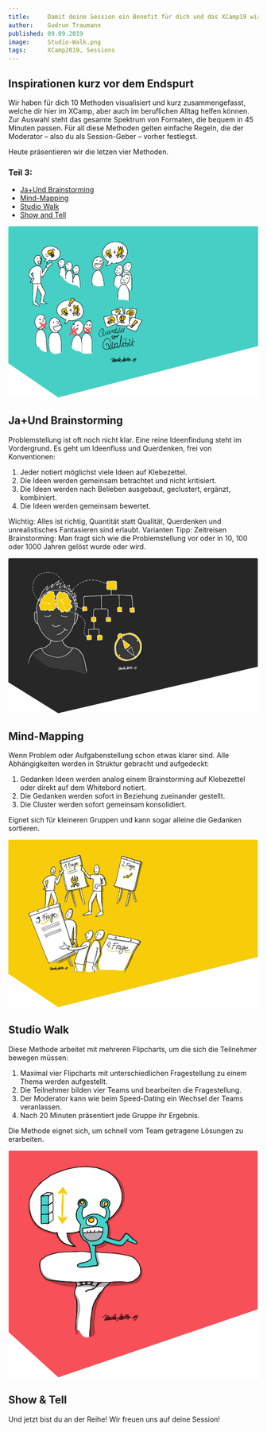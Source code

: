 ```yaml
---
title:     Damit deine Session ein Benefit für dich und das XCamp19 wird (Teil 3)
author:    Gudrun Traumann
published: 09.09.2019
image:     Studio-Walk.png
tags:      XCamp2019, Sessions
---
```


## Inspirationen kurz vor dem Endspurt
Wir haben für dich 10 Methoden visualisiert und kurz zusammengefasst, welche dir hier im XCamp, aber auch im beruflichen Alltag helfen können. Zur Auswahl steht das gesamte Spektrum von Formaten, die bequem in 45 Minuten passen. Für all diese Methoden gelten einfache Regeln, die der Moderator – also du als Session-Geber – vorher festlegst.

Heute präsentieren wir die letzen vier Methoden.

<!--snip-->

### Teil 3:

- [Ja+Und Brainstorming](#ja-und-brainstorming)
- [Mind-Mapping](#mind-mapping)
- [Studio Walk](#studio-walk)
- [Show and Tell](#show-and-tell)


<a name="ja-und-brainstorming"></a>
![Ja+Und Brainstorming](Ja-Und-Brainstorming.png)

## Ja+Und Brainstorming
Problemstellung ist oft noch nicht klar. Eine reine Ideenfindung steht im Vordergrund. Es geht um Ideenfluss und Querdenken, frei von Konventionen:

1. Jeder notiert möglichst viele Ideen auf Klebezettel.
1. Die Ideen werden gemeinsam betrachtet und nicht kritisiert.
1. Die Ideen werden nach Belieben ausgebaut, geclustert, ergänzt, kombiniert.
1. Die Ideen werden gemeinsam bewertet.

Wichtig: Alles ist richtig, Quantität statt Qualität, Querdenken und unrealistisches Fantasieren sind erlaubt. Varianten Tipp: Zeitreisen Brainstorming: Man fragt sich wie die Problemstellung vor oder in 10, 100 oder 1000 Jahren gelöst wurde oder wird.


<a name="mind-mapping"></a>
![Mind-Mapping](Mind-Mapping.png)

## Mind-Mapping
Wenn Problem oder Aufgabenstellung schon etwas klarer sind. Alle Abhängigkeiten werden in Struktur gebracht und aufgedeckt:

1. Gedanken Ideen werden analog einem Brainstorming auf Klebezettel oder direkt auf dem Whitebord notiert.
1. Die Gedanken werden sofort in Beziehung zueinander gestellt.
1. Die Cluster werden sofort gemeinsam konsolidiert.

Eignet sich für kleineren Gruppen und kann sogar alleine die Gedanken sortieren.


<a name="studio-walk"></a>
![Studio Walk](Studio-Walk.png)

## Studio Walk
Diese Methode arbeitet mit mehreren Flipcharts, um die sich die Teilnehmer bewegen müssen:

1. Maximal vier Flipcharts mit unterschiedlichen Fragestellung zu einem Thema werden aufgestellt.
1. Die Teilnehmer bilden vier Teams und bearbeiten die Fragestellung.
1. Der Moderator kann wie beim Speed-Dating ein Wechsel der Teams veranlassen.
1. Nach 20 Minuten präsentiert jede Gruppe ihr Ergebnis.

Die Methode eignet sich, um schnell vom Team getragene Lösungen zu erarbeiten.


<a name="show-and-tell"></a>
![Show & Tell](Show-and-Tell.png)

## Show & Tell

Und jetzt bist du an der Reihe! Wir freuen uns auf deine Session!
